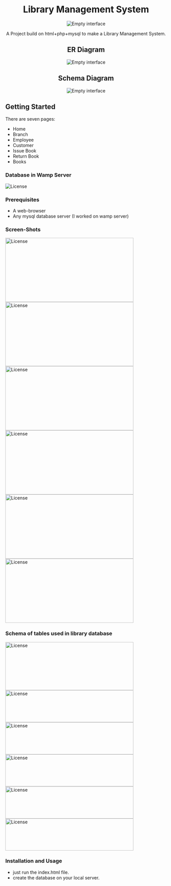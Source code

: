 <h1 align="center">Library Management System</h1>
<p align="center">
    <img src="https://imgur.com/SnBU0Nt.png" alt="Empty interface">
</p>

<p align="center">A Project build on html+php+mysql to make a Library Management System.</p>

<h2 align="center">ER Diagram</h1>
<p align="center">
    <img src="https://imgur.com/KEQ96Eh.png" alt="Empty interface">
</p>

<h2 align="center">Schema Diagram</h1>
<p align="center">
    <img src="https://imgur.com/gxYYNZp.png" alt="Empty interface">
</p>

## Getting Started
There are seven pages:
- Home
- Branch
- Employee
- Customer
- Issue Book
- Return Book
- Books
### Database in Wamp Server
<p>
    <img src="https://imgur.com/4XZyIgQ.png" alt="License"></a>
</p>

### Prerequisites
 - A web-browser
 - Any mysql database server (I worked on wamp server)

### Screen-Shots
<p>
    <img src="https://imgur.com/8sPcfmy.png" alt="License" width="400" height="200"></a>
    <img src="https://imgur.com/U4Qhvlc.png" alt="License" width="400" height="200"></a>
    <img src="https://imgur.com/hiAVWJD.png" alt="License" width="400" height="200"></a>
    <img src="https://imgur.com/ebtNLl3.png" alt="License" width="400" height="200"></a>
    <img src="https://imgur.com/JDjy2Nq.png" alt="License" width="400" height="200"></a>
    <img src="https://imgur.com/faRZmOn.png" alt="License" width="400" height="200"></a> 
</p>

### Schema of tables used in library database
<p>
    <img src="https://imgur.com/C52H7Xe.png" alt="License" width="400" height="150"></a>
    <img src="https://imgur.com/aaq5xJD.png" alt="License" width="400" height="100"></a>
    <img src="https://imgur.com/o0277Xj.png" alt="License" width="400" height="100"></a>
    <img src="https://imgur.com/BB8GwNa.png" alt="License" width="400" height="100"></a>
    <img src="https://imgur.com/mYHNRan.png" alt="License" width="400" height="100"></a>
    <img src="https://imgur.com/PDkyKX6.png" alt="License" width="400" height="100"></a> 
</p>

### Installation and Usage
- just run the index.html file.
- create the database on your local server.
